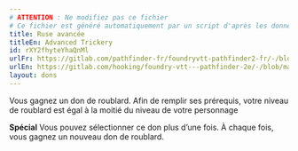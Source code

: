 ```yaml
---
# ATTENTION : Ne modifiez pas ce fichier
# Ce fichier est généré automatiquement par un script d'après les données du module Foundry VTT officiel et de sa traduction
title: Ruse avancée
titleEn: Advanced Trickery
id: rXY2fhyteYhaQnMl
urlFr: https://gitlab.com/pathfinder-fr/foundryvtt-pathfinder2-fr/-/blob/master/data/feats/rXY2fhyteYhaQnMl.htm
urlEn: https://gitlab.com/hooking/foundry-vtt---pathfinder-2e/-/blob/master/packs/data/feats.db/advanced-trickery.json
layout: dons
---
```

Vous gagnez un don de roublard. Afin de remplir ses prérequis, votre niveau de roublard est égal à la moitié du niveau de votre personnage

**Spécial** Vous pouvez sélectionner ce don plus d’une fois. À chaque fois, vous gagnez un nouveau don de roublard.
